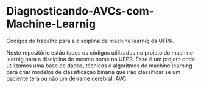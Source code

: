 # Diagnosticando-AVCs-com-Machine-Learnig
Códigos do trabalho para a disciplina de machine learnig da UFPR.

Neste repositório estão todos os códigos utilizados no projeto de machine learnig para a disciplina de mesmo nome na UFPR. 
Esse é um projeto onde utilizamos uma base de dados, técnicas e algoritmos de machine learning para criar modelos 
de classificação binaria que irão classificar se um paciente terá ou não um derrame cerebral, AVC. 
